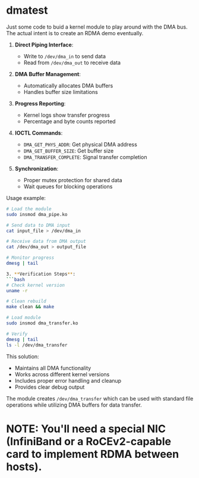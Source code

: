 ﻿# dmatest

Just some code to buid a kernel module to play around with the DMA bus. The actual intent is to create an RDMA demo eventually.

1. **Direct Piping Interface**:
   - Write to `/dev/dma_in` to send data
   - Read from `/dev/dma_out` to receive data

2. **DMA Buffer Management**:
   - Automatically allocates DMA buffers
   - Handles buffer size limitations

3. **Progress Reporting**:
   - Kernel logs show transfer progress
   - Percentage and byte counts reported

4. **IOCTL Commands**:
   - `DMA_GET_PHYS_ADDR`: Get physical DMA address
   - `DMA_GET_BUFFER_SIZE`: Get buffer size
   - `DMA_TRANSFER_COMPLETE`: Signal transfer completion

5. **Synchronization**:
   - Proper mutex protection for shared data
   - Wait queues for blocking operations

Usage example:
```bash
# Load the module
sudo insmod dma_pipe.ko

# Send data to DMA input
cat input_file > /dev/dma_in

# Receive data from DMA output
cat /dev/dma_out > output_file

# Monitor progress
dmesg | tail

3. **Verification Steps**:
```bash
# Check kernel version
uname -r

# Clean rebuild
make clean && make

# Load module
sudo insmod dma_transfer.ko

# Verify
dmesg | tail
ls -l /dev/dma_transfer
```

This solution:
- Maintains all DMA functionality
- Works across different kernel versions
- Includes proper error handling and cleanup
- Provides clear debug output

The module creates `/dev/dma_transfer` which can be used with standard file operations while utilizing DMA buffers for data transfer.
# NOTE: You'll need a special NIC (InfiniBand or a RoCEv2-capable card to implement RDMA between hosts). 
